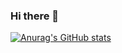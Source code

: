 ### Hi there 👋
[![Anurag's GitHub stats](https://github-readme-stats.vercel.app/api?username=vinnydeveloper)](https://github.com/anuraghazra/github-readme-stats)
<!--
**vinnydeveloper/vinnydeveloper** is a ✨ _special_ ✨ repository because its `README.md` (this file) appears on your GitHub profile.

Here are some ideas to get you started:

- 🔭 I’m currently working on ...
- 🌱 I’m currently learning ...
- 👯 I’m looking to collaborate on ...
- 🤔 I’m looking for help with ...
- 💬 Ask me about ...
- 📫 How to reach me: ...
- 😄 Pronouns: ...
- ⚡ Fun fact: ...
-->
